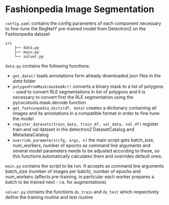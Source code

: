 # Fashionpedia Image Segmentation

`config.yaml` contains the config parameters of each component necessary to fine-tune the RegNetY pre-trained model from Detectron2 on the Fashionpedia dataset

```
src
    ├── data.py
    ├── main.py
    └── solver.py
```

`data.py` contains the following functions:
  - `get_data()` loads annotations form already downloaded json files in the *data* folder
  - `polygonFromMask(maskedArr)` converts a binary mask to a list of polygons - used to convert RLE segmentations in list of 
      polygons and it is necessary to convert first the RLE segmentation using the pycocotools.mask.decode function
  - `get_fashionpedia_dicts(df, data)` creates a dictionary containing all images and its annotations in a compatible format 
      in order to fine-tune the model
  - `register_datasets(train_data, train_df, val_data, val_df)` register train and val dataset in the detectron2 DatasetCatalog and MetadataCatalog
  - `override_parameters(cfg, args, n)` the main script gets batch_size, num_workers, number of epochs as command line arguments and several model parameters needs to be
      adjusted according to these, so this functions automatically calculates them and overrides default ones.
      
`main.py` contains the script to be run. It accepts as command line arguments batch_size (number of images per batch), number of epochs and num_workers (affects
pre-training, in particular each worker prepares a batch to be trained next - i.e. for augmentations)

`solver.py` contains the functions `do_train` and `do_test` which respectively define the training routine and test routine
